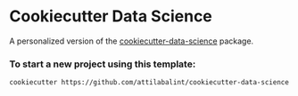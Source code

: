 # Cookiecutter Data Science

A personalized version of the [cookiecutter-data-science](https://github.com/drivendata/cookiecutter-data-science) package.


### To start a new project using this template:
```shell
cookiecutter https://github.com/attilabalint/cookiecutter-data-science
```
